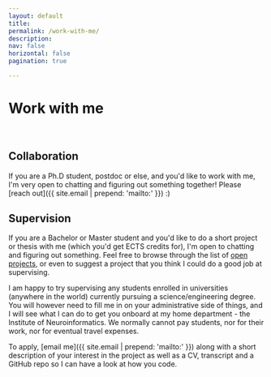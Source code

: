 ```yaml
---
layout: default
title: 
permalink: /work-with-me/
description: 
nav: false
horizontal: false
pagination: true

---
```

<div class="talks">
    <div class="header-bar">
        <h1>Work with me</h1> 
    </div>
</div>

<br />


## Collaboration

If you are a Ph.D student, postdoc or else, and you'd like to work with me, I'm very open to chatting and figuring out something together! Please [reach out]({{ site.email | prepend: 'mailto:' }})  :)  

## Supervision

If you are a Bachelor or Master student and you'd like to do a short project or thesis with me (which you'd get ECTS credits for), I'm open to chatting and figuring out something. Feel free to browse through the list of <a href="/open-projects">open projects</a>, or even to suggest a project that you think I could do a good job at supervising.

I am happy to try supervising any students enrolled in universities (anywhere in the world) currently pursuing a science/engineering degree. You will however need to fill me in on your administrative side of things, and I will see what I can do to get you onboard at my home department - the Institute of Neuroinformatics. We normally cannot pay students, nor for their work, nor for eventual travel expenses. 

To apply, [email me]({{ site.email | prepend: 'mailto:' }}) along with a short description of your interest in the project as well as a CV, transcript and a GitHub repo so I can have a look at how you code.   

